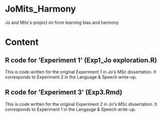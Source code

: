 # JoMits_Harmony
Jo and Mits's project on form learning bias and harmony

# Content
## R code for 'Experiment 1' (Exp1_Jo exploration.R)
This is code written for the original Experiment 1 in Jo's MSc dissertation. It corresponds to Experiment 2 in the Language & Speech write-up.
## R code for 'Experiment 3' (Exp3.Rmd)
This is code written for the original Experiment 2 in Jo's MSc dissertation. It corresponds to Experiment 1 in the Langauge & Speech write-up.
